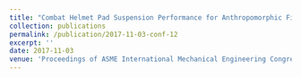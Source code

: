 ```yaml
---
title: "Combat Helmet Pad Suspension Performance for Anthropomorphic Fit Designs, Brain Functional Areas and Injury Considerations"
collection: publications
permalink: /publication/2017-11-03-conf-12
excerpt: ''
date: 2017-11-03
venue: 'Proceedings of ASME International Mechanical Engineering Congress &amp; Exposition'
---
```

